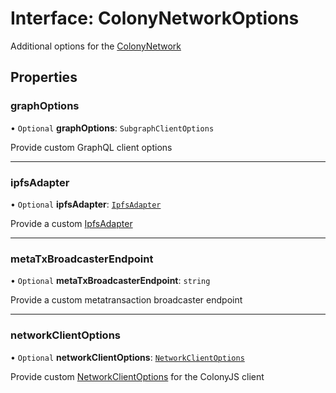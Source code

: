 # Interface: ColonyNetworkOptions

Additional options for the [ColonyNetwork](../classes/ColonyNetwork.md)

## Properties

### graphOptions

• `Optional` **graphOptions**: `SubgraphClientOptions`

Provide custom GraphQL client options

___

### ipfsAdapter

• `Optional` **ipfsAdapter**: [`IpfsAdapter`](IpfsAdapter.md)

Provide a custom [IpfsAdapter](IpfsAdapter.md)

___

### metaTxBroadcasterEndpoint

• `Optional` **metaTxBroadcasterEndpoint**: `string`

Provide a custom metatransaction broadcaster endpoint

___

### networkClientOptions

• `Optional` **networkClientOptions**: [`NetworkClientOptions`](NetworkClientOptions.md)

Provide custom [NetworkClientOptions](NetworkClientOptions.md) for the ColonyJS client
